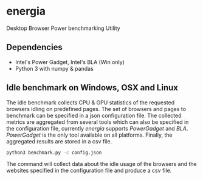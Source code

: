 # energia

Desktop Browser Power benchmarking Utility

## Dependencies

* Intel's Power Gadget, Intel's BLA (Win only)
* Python 3 with numpy & pandas

## Idle benchmark on Windows, OSX and Linux
The idle benchmark collects CPU & GPU statistics of the requested browsers idling on predefined pages.
The set of browsers and pages to benchmark can be specified in a json configuration file.
The collected metrics are aggregated from several tools which can also be specified in the configuration file, currently *energia* supports *PowerGadget* and *BLA*.
*PowerGadget* is the only tool available on all platforms. Finally, the aggregated results are stored in a csv file.

```bash
python3 benchmark.py -c config.json
```

The command will collect data about the idle usage of the browsers and the websites specified in the configuration file and produce a csv file.
